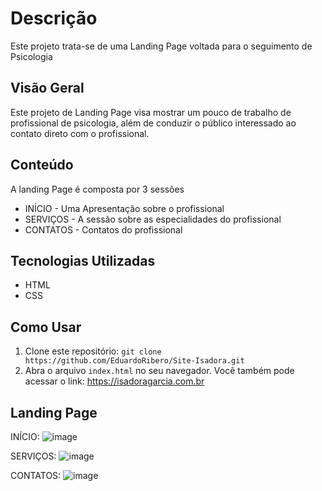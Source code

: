 # Descrição
Este projeto trata-se de uma Landing Page voltada para o seguimento de Psicologia

## Visão Geral

Este projeto de Landing Page visa mostrar um pouco de trabalho de profissional de
psicologia, além de conduzir o público interessado ao contato direto com o profissional.

## Conteúdo

A landing Page é composta por 3 sessões 

- INÍCIO - Uma Apresentação sobre o profissional 
- SERVIÇOS - A sessão sobre as especialidades do profissional 
- CONTATOS - Contatos do profissional

## Tecnologias Utilizadas

- HTML
- CSS

## Como Usar

1. Clone este repositório: `git clone https://github.com/EduardoRibero/Site-Isadora.git`
2. Abra o arquivo `index.html` no seu navegador.
Você também pode acessar o link: https://isadoragarcia.com.br

## Landing Page 

INÍCIO:
![image](https://github.com/EduardoRibero/Site-Isadora/assets/110073561/70499e8e-cd7c-4a5b-bb9c-1470f9379102)

SERVIÇOS:
![image](https://github.com/EduardoRibero/Site-Isadora/assets/110073561/180a209a-d17d-4072-85d4-50fa87206090)

CONTATOS:
![image](https://github.com/EduardoRibero/Site-Isadora/assets/110073561/c0822cc1-8567-4217-9cb2-51a8b444446c)



